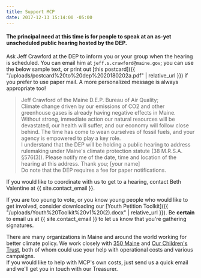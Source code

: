 ```yaml
---
title: Support MCP
date: 2017-12-13 15:14:00 -05:00
---
```


#### The principal need at this time is for people to speak at an as-yet unscheduled public hearing hosted by the DEP.

Ask Jeff Crawford at the DEP to inform you or your group when the hearing is scheduled. You can email him at `jeff.s.crawford@maine.gov`; you can use the below sample text, or print out [this postcard]({{ "/uploads/postcard%20to%20dep%2020180202a.pdf" | relative_url }}) if you prefer to use paper mail. A more personalized message is always appropriate too!  
> Jeff Crawford of the Maine D.E.P. Bureau of Air Quality;  
> Climate change driven by our emissions of CO2 and other greenhouse gases is already having negative effects in Maine. Without strong, immediate action our natural resources will be devastated, our health will suffer, and our economy will follow close behind. The time has come to wean ourselves of fossil fuels, and your agency is empowered to play a key role.  
> I understand that the DEP will be holding a public hearing to address rulemaking under Maine's climate protection statute (38  M.R.S.A. §576(3)). Please notify me of the date, time and location of the hearing at this address.
> Thank you;
> [your name]  
Do note that the DEP requires a fee for paper notifications.

If you would like to coordinate with us to get to a hearing, contact Beth Valentine at {{ site.contact_email }}.

If you are too young to vote, or you know young people who would like to get involved, consider downloading our [Youth Petition Toolkit]({{ "/uploads/Youth%20Toolkit%20v1%20(2).docx" | relative_url }}). Be **certain** to email us at {{ site.contact_email }} to let us know that you're gathering signatures. 

There are many organizations in Maine and around the world working for better climate policy. We work closely with [350 Maine](http://www.350maine.org/donate) and [Our Children's Trust](https://www.ourchildrenstrust.org/donate/), both of whom could use your help with operational costs and various campaigns.  
If you would like to help with MCP's own costs, just send us a quick email and we'll get you in touch with our Treasurer.